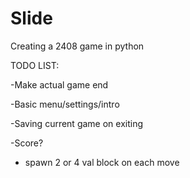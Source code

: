 # Slide
Creating a 2408 game in python

TODO LIST:

-Make actual game end

-Basic menu/settings/intro

-Saving current game on exiting

-Score?

- spawn 2 or 4 val block on each move
